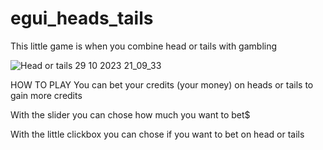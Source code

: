 # egui_heads_tails
This little game is when you combine head or tails with gambling

![Head or tails 29 10 2023 21_09_33](https://github.com/Linusbuchmann/egui_heads_tails/assets/119510187/12c4848d-1c53-44ff-bd1e-4c3d1c9a9d88)

HOW TO PLAY 
You can bet your credits (your money) on heads or tails to gain more credits

With the slider you can chose how much you want to bet$

With the little clickbox you can chose if you want to bet on head or tails

